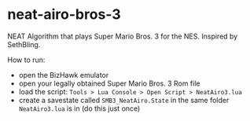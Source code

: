 # neat-airo-bros-3

NEAT Algorithm that plays Super Mario Bros. 3 for the NES.
Inspired by SethBling.

How to run:

- open the BizHawk emulator
- open your legally obtained Super Mario Bros. 3 Rom file
- load the script: `Tools > Lua Console > Open Script > NeatAiro3.lua`
- create a savestate called `SMB3_NeatAiro.State` in the same folder `NeatAiro3.lua` is in (do this just once)